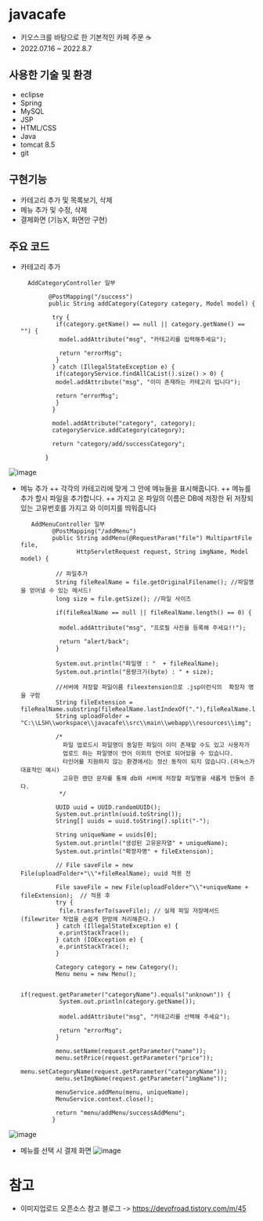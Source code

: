 # javacafe
 + 키오스크를 바탕으로 한 기본적인 카페 주문 ☕️
 + 2022.07.16 ~ 2022.8.7

## 사용한 기술 및 환경
 + eclipse
 + Spring
 + MySQL
 + JSP
 + HTML/CSS
 + Java
 + tomcat 8.5
 + git

## 구현기능
+ 카테고리 추가 및 목록보기, 삭제
+ 메뉴 추가 및 수정, 삭제
+ 결제화면 (기능X, 화면만 구현)

## 주요 코드
 + 카테고리 추가
 
         AddCategoryController 일부
         
               @PostMapping("/success") 
               public String addCategory(Category category, Model model) {

                try {
                 if(category.getName() == null || category.getName() == "") {
                  model.addAttribute("msg", "카테고리를 입력해주세요");

                  return "errorMsg";
                 }
                } catch (IllegalStateException e) {
                 if(categoryService.findAllCaList().size() > 0) {
                 model.addAttribute("msg", "이미 존재하는 카테고리 입니다");

                 return "errorMsg";
                 }
                }

                model.addAttribute("category", category);
                categoryService.addCategory(category);

                return "category/add/successCategory";

              }
              
![image](https://user-images.githubusercontent.com/75346102/187584052-fc2a4a0d-7405-470b-921e-c171852c010e.png)


        
  + 메뉴 추가
           ++ 각각의 카테고리에 맞게 그 안에 메뉴들을 표시해줍니다.
           ++ 메뉴를 추가 할시 파일을 추가합니다.
           ++ 가지고 온 파일의 이름은 DB에 저장한 뒤 저장되 있는 고유번호를 가지고 와 이미지를 띄워줍니다
           
           
           AddMenuController 일부
                 @PostMapping("/addMenu")
                 public String addMenu(@RequestParam("file") MultipartFile file, 
                        HttpServletRequest request, String imgName, Model model) {

                  // 파일추가
                  String fileRealName = file.getOriginalFilename(); //파일명을 얻어낼 수 있는 메서드!
                  long size = file.getSize(); //파일 사이즈

                  if(fileRealName == null || fileRealName.length() == 0) {

                   model.addAttribute("msg", "프로필 사진을 등록해 주세요!!");

                   return "alert/back";
                  }

                  System.out.println("파일명 : "  + fileRealName);
                  System.out.println("용량크기(byte) : " + size);

                  //서버에 저장할 파일이름 fileextension으로 .jsp이런식의  확장자 명을 구함
                  String fileExtension = fileRealName.substring(fileRealName.lastIndexOf("."),fileRealName.length());
                  String uploadFolder = "C:\\LSH\\workspace\\javacafe\\src\\main\\webapp\\resources\\img";

                  /*
                    파일 업로드시 파일명이 동일한 파일이 이미 존재할 수도 있고 사용자가 
                    업로드 하는 파일명이 언어 이외의 언어로 되어있을 수 있습니다. 
                    타인어를 지원하지 않는 환경에서는 정산 동작이 되지 않습니다.(리눅스가 대표적인 예시)
                    고유한 랜던 문자를 통해 db와 서버에 저장할 파일명을 새롭게 만들어 준다.
                   */

                  UUID uuid = UUID.randomUUID();
                  System.out.println(uuid.toString());
                  String[] uuids = uuid.toString().split("-");

                  String uniqueName = uuids[0];
                  System.out.println("생성된 고유문자열" + uniqueName);
                  System.out.println("확장자명" + fileExtension);

                  // File saveFile = new File(uploadFolder+"\\"+fileRealName); uuid 적용 전

                  File saveFile = new File(uploadFolder+"\\"+uniqueName + fileExtension);  // 적용 후
                  try {
                   file.transferTo(saveFile); // 실제 파일 저장메서드(filewriter 작업을 손쉽게 한방에 처리해준다.)
                  } catch (IllegalStateException e) {
                   e.printStackTrace();
                  } catch (IOException e) {
                   e.printStackTrace();
                  }

                  Category category = new Category();
                  Menu menu = new Menu();

                  if(request.getParameter("categoryName").equals("unknown")) {
                   System.out.println(category.getName());

                   model.addAttribute("msg", "카테고리를 선택해 주세요");

                   return "errorMsg";
                  }

                  menu.setName(request.getParameter("name"));
                  menu.setPrice(request.getParameter("price"));
                  menu.setCategoryName(request.getParameter("categoryName"));
                  menu.setImgName(request.getParameter("imgName"));

                  menuService.addMenu(menu, uniqueName);
                  MenuService.context.close();

                  return "menu/addMenu/successAddMenu";
                 }
                
![image](https://user-images.githubusercontent.com/75346102/187584327-e5528b47-2a11-4d48-9ff7-79f0bda6f44c.png)


  + 메뉴를 선택 시 결제 화면
![image](https://user-images.githubusercontent.com/75346102/187585563-d2aa8008-67f9-42ff-b150-38b0fdf15a29.png)

         
# 참고
  + 이미지업로드 오픈소스 참고 블로그 -> https://devofroad.tistory.com/m/45
 
